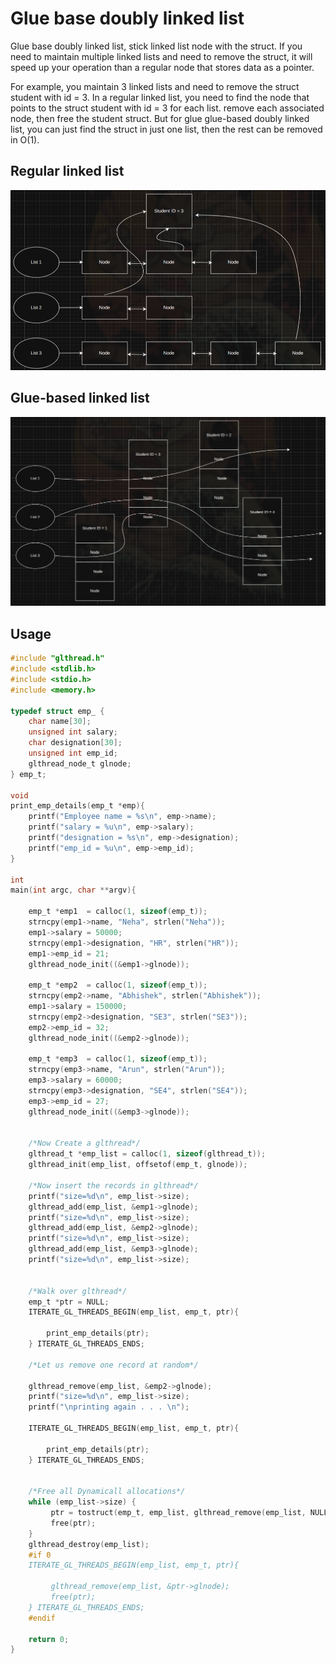 # Glue base doubly linked list

Glue base doubly linked list, stick linked list node with the struct. If you need to maintain multiple linked lists and need to remove the struct, it will speed up your operation than a regular node that stores data as a pointer.

For example, you maintain 3 linked lists and need to remove the struct student with id = 3. In a regular linked list, you need to find the node that points to the struct student with id = 3 for each list. remove each associated node, then free the student struct. But for glue glue-based doubly linked list, you can just find the struct in just one list, then the rest can be removed in O(1).

## Regular linked list
![regular](./imgs/regular.png)

## Glue-based linked list
![regular](./imgs/glue-base.png)

## Usage
```c
#include "glthread.h"
#include <stdlib.h>
#include <stdio.h>
#include <memory.h>

typedef struct emp_ {
    char name[30];
    unsigned int salary;
    char designation[30];
    unsigned int emp_id;
    glthread_node_t glnode;
} emp_t; 

void
print_emp_details(emp_t *emp){
    printf("Employee name = %s\n", emp->name);
    printf("salary = %u\n", emp->salary);
    printf("designation = %s\n", emp->designation);
    printf("emp_id = %u\n", emp->emp_id);
}

int 
main(int argc, char **argv){

    emp_t *emp1  = calloc(1, sizeof(emp_t));
    strncpy(emp1->name, "Neha", strlen("Neha"));
    emp1->salary = 50000;
    strncpy(emp1->designation, "HR", strlen("HR"));
    emp1->emp_id = 21;
    glthread_node_init((&emp1->glnode));

    emp_t *emp2  = calloc(1, sizeof(emp_t));
    strncpy(emp2->name, "Abhishek", strlen("Abhishek"));
    emp1->salary = 150000;
    strncpy(emp2->designation, "SE3", strlen("SE3"));
    emp2->emp_id = 32;
    glthread_node_init((&emp2->glnode));

    emp_t *emp3  = calloc(1, sizeof(emp_t));
    strncpy(emp3->name, "Arun", strlen("Arun"));
    emp3->salary = 60000;
    strncpy(emp3->designation, "SE4", strlen("SE4"));
    emp3->emp_id = 27;
    glthread_node_init((&emp3->glnode));


    /*Now Create a glthread*/
    glthread_t *emp_list = calloc(1, sizeof(glthread_t));
    glthread_init(emp_list, offsetof(emp_t, glnode));

    /*Now insert the records in glthread*/
    printf("size=%d\n", emp_list->size);
    glthread_add(emp_list, &emp1->glnode);
    printf("size=%d\n", emp_list->size);
    glthread_add(emp_list, &emp2->glnode);
    printf("size=%d\n", emp_list->size);
    glthread_add(emp_list, &emp3->glnode);
    printf("size=%d\n", emp_list->size);


    /*Walk over glthread*/
    emp_t *ptr = NULL;
    ITERATE_GL_THREADS_BEGIN(emp_list, emp_t, ptr){

        print_emp_details(ptr);
    } ITERATE_GL_THREADS_ENDS;

    /*Let us remove one record at random*/

    glthread_remove(emp_list, &emp2->glnode);
    printf("size=%d\n", emp_list->size);
    printf("\nprinting again . . . \n");

    ITERATE_GL_THREADS_BEGIN(emp_list, emp_t, ptr){

        print_emp_details(ptr);
    } ITERATE_GL_THREADS_ENDS;


    /*Free all Dynamicall allocations*/
    while (emp_list->size) {
         ptr = tostruct(emp_t, emp_list, glthread_remove(emp_list, NULL));
         free(ptr);
    }
    glthread_destroy(emp_list);
    #if 0
    ITERATE_GL_THREADS_BEGIN(emp_list, emp_t, ptr){
        
         glthread_remove(emp_list, &ptr->glnode);
         free(ptr);
    } ITERATE_GL_THREADS_ENDS;
    #endif

    return 0;
}
```
